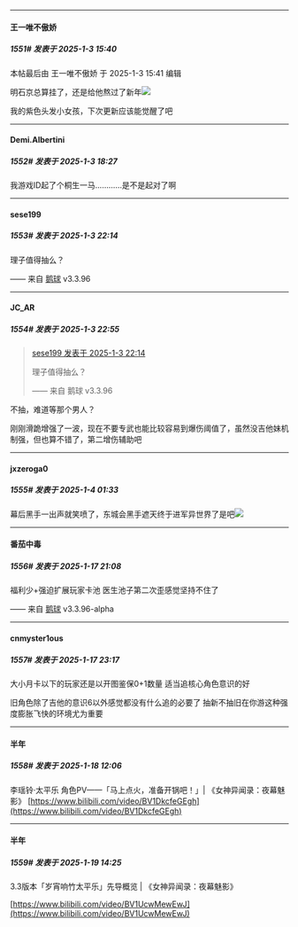﻿
*****

####  王一唯不傲娇  
##### 1551#       发表于 2025-1-3 15:40

 本帖最后由 王一唯不傲娇 于 2025-1-3 15:41 编辑 

明石京总算挂了，还是给他熬过了新年<img src="https://static.saraba1st.com/image/smiley/face2017/067.png" referrerpolicy="no-referrer">

我的紫色头发小女孩，下次更新应该能觉醒了吧


*****

####  Demi.Albertini  
##### 1552#       发表于 2025-1-3 18:27

我游戏ID起了个桐生一马…………是不是起对了啊


*****

####  sese199  
##### 1553#       发表于 2025-1-3 22:14

理子值得抽么？

—— 来自 [鹅球](https://www.pgyer.com/GcUxKd4w) v3.3.96


*****

####  JC_AR  
##### 1554#       发表于 2025-1-3 22:55

<blockquote><a href="httphttps://bbs.saraba1st.com/2b/forum.php?mod=redirect&amp;goto=findpost&amp;pid=67098569&amp;ptid=2124465" target="_blank">sese199 发表于 2025-1-3 22:14</a>

理子值得抽么？

—— 来自 鹅球 v3.3.96</blockquote>
不抽，难道等那个男人？

刚刚滑跪增强了一波，现在不要专武也能比较容易到爆伤阈值了，虽然没吉他妹机制强，但也算不错了，第二增伤辅助吧


*****

####  jxzeroga0  
##### 1555#       发表于 2025-1-4 01:33

幕后黑手一出声就笑喷了，东城会黑手遮天终于进军异世界了是吧<img src="https://static.saraba1st.com/image/smiley/face2017/066.png" referrerpolicy="no-referrer">

*****

####  番茄中毒  
##### 1556#       发表于 2025-1-17 21:08

福利少+强迫扩展玩家卡池 医生池子第二次歪感觉坚持不住了 

—— 来自 [鹅球](https://www.pgyer.com/xfPejhuq) v3.3.96-alpha


*****

####  cnmyster1ous  
##### 1557#       发表于 2025-1-17 23:17

大小月卡以下的玩家还是以开图鉴保0+1数量 适当追核心角色意识的好

旧角色除了吉他的意识6以外感觉都没有什么追的必要了 抽新不抽旧在你游这种强度膨胀飞快的环境尤为重要


*****

####  半年  
##### 1558#       发表于 2025-1-18 12:06

李瑶铃·太平乐 角色PV——「马上点火，准备开锅吧！」| 《女神异闻录：夜幕魅影》
[https://www.bilibili.com/video/BV1DkcfeGEgh](https://www.bilibili.com/video/BV1DkcfeGEgh)


*****

####  半年  
##### 1559#       发表于 2025-1-19 14:25

3.3版本「岁宵响竹太平乐」先导概览 | 《女神异闻录：夜幕魅影》

[https://www.bilibili.com/video/BV1UcwMewEwJ](https://www.bilibili.com/video/BV1UcwMewEwJ)


